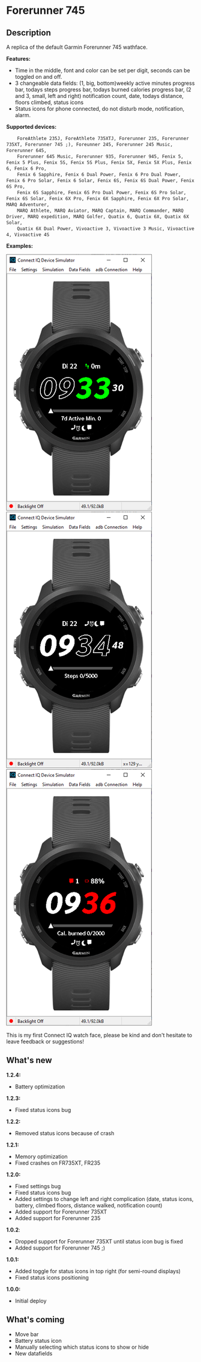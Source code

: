 # Forerunner 745

## Description

A replica of the default Garmin Forerunner 745 wathface.

**Features:**
* Time in the middle, font and color can be set per digit, seconds can be toggled on and off.
* 3 changeable data fields: (1, big, bottom)weekly active minutes progress bar, todays steps progress bar, todays burned calories progress bar, (2 and 3, small, left and right) notification count, date, todays distance, floors climbed, status icons
* Status icons for phone connected, do not disturb mode, notification, alarm.

**Supported devices:**

```
    ForeAthlete 235J, ForeAthlete 735XTJ, Forerunner 235, Forerunner 735XT, Forerunner 745 ;), Foreunner 245, Forerunner 245 Music, Forerunner 645,
    Forerunner 645 Music, Forerunner 935, Forerunner 945, Fenix 5, Fenix 5 Plus, Fenix 5S, Fenix 5S Plus, Fenix 5X, Fenix 5X Plus, Fenix 6, Fenix 6 Pro,
    Fenix 6 Sapphire, Fenix 6 Dual Power, Fenix 6 Pro Dual Power, Fenix 6 Pro Solar, Fenix 6 Solar, Fenix 6S, Fenix 6S Dual Power, Fenix 6S Pro,
    Fenix 6S Sapphire, Fenix 6S Pro Dual Power, Fenix 6S Pro Solar, Fenix 6S Solar, Fenix 6X Pro, Fenix 6X Sapphire, Fenix 6X Pro Solar, MARQ Adventurer,
    MARQ Athlete, MARQ Aviator, MARQ Captain, MARQ Commander, MARQ Driver, MARQ expedition, MARQ Golfer, Quatix 6, Quatix 6X, Quatix 6X Solar,
    Quatix 6X Dual Power, Vivoactive 3, Vivoactive 3 Music, Vivoactive 4, Vivoactive 4S
```
**Examples:**

![alt text][picture1]
![alt text][picture2]
![alt text][picture3]


This is my first Connect IQ watch face, please be kind and don't hesitate to leave feedback or suggestions!

## What's new
**1.2.4:**
* Battery optimization

**1.2.3:**
* Fixed status icons bug

**1.2.2:**
* Removed status icons because of crash

**1.2.1:**
* Memory optimization
* Fixed crashes on FR735XT, FR235

**1.2.0:**
* Fixed settings bug
* Fixed status icons bug
* Added settings to change left and right complication (date, status icons, battery, climbed floors, distance walked, notification count)
* Added support for Forerunner 735XT
* Added support for Forerunner 235

**1.0.2**:
* Dropped support for Forerunner 735XT until status icon bug is fixed
* Added support for Forerunner 745 ;)

**1.0.1:**
* Added toggle for status icons in top right (for semi-round displays)
* Fixed status icons positioning

**1.0.0:**
* Initial deploy

## What's coming
* Move bar
* Battery status icon
* Manually selecting which status icons to show or hide
* New datafields

[picture1]: ./pictures/picture1.png "Watch face example 1"
[picture2]: ./pictures/picture2.png "Watch face example 2"
[picture3]: ./pictures/picture3.png "Watch face example 3"